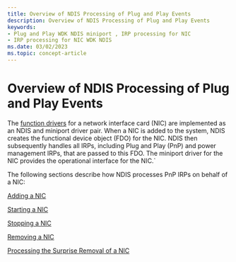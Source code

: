 ```yaml
---
title: Overview of NDIS Processing of Plug and Play Events
description: Overview of NDIS Processing of Plug and Play Events
keywords:
- Plug and Play WDK NDIS miniport , IRP processing for NIC
- IRP processing for NIC WDK NDIS
ms.date: 03/02/2023
ms.topic: concept-article
---
```


# Overview of NDIS Processing of Plug and Play Events





The [function drivers](../kernel/function-drivers.md) for a network interface card (NIC) are implemented as an NDIS and miniport driver pair. When a NIC is added to the system, NDIS creates the functional device object (FDO) for the NIC. NDIS then subsequently handles all IRPs, including Plug and Play (PnP) and power management IRPs, that are passed to this FDO. The miniport driver for the NIC provides the operational interface for the NIC.\`

The following sections describe how NDIS processes PnP IRPs on behalf of a NIC:

[Adding a NIC](adding-a-nic.md)

[Starting a NIC](starting-a-nic.md)

[Stopping a NIC](stopping-a-nic.md)

[Removing a NIC](removing-a-nic.md)

[Processing the Surprise Removal of a NIC](processing-the-surprise-removal-of-a-nic--windows-vista-.md)

 

